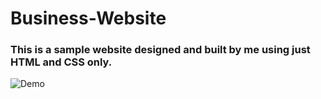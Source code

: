 # Business-Website
### This is a sample website designed and built by me using just HTML and CSS only.

![Demo](https://b-website.netlify.app)

